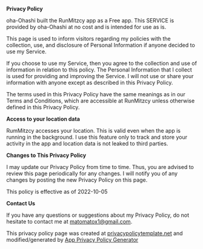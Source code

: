 **Privacy Policy**

oha-Ohashi built the RunMitzcy app as a Free app. This SERVICE is provided by oha-Ohashi at no cost and is intended for use as is.

This page is used to inform visitors regarding my policies with the collection, use, and disclosure of Personal Information if anyone decided to use my Service.

If you choose to use my Service, then you agree to the collection and use of information in relation to this policy. The Personal Information that I collect is used for providing and improving the Service. I will not use or share your information with anyone except as described in this Privacy Policy.

The terms used in this Privacy Policy have the same meanings as in our Terms and Conditions, which are accessible at RunMitzcy unless otherwise defined in this Privacy Policy.

**Access to your location data**

RumMitzcy accesses your location. This is valid even when the app is running in the background. I use this feature only to track and store your activity in the app and location data is not leaked to third parties.

**Changes to This Privacy Policy**

I may update our Privacy Policy from time to time. Thus, you are advised to review this page periodically for any changes. I will notify you of any changes by posting the new Privacy Policy on this page.

This policy is effective as of 2022-10-05

**Contact Us**

If you have any questions or suggestions about my Privacy Policy, do not hesitate to contact me at matomatox1@gmail.com.

This privacy policy page was created at [privacypolicytemplate.net](https://privacypolicytemplate.net) and modified/generated by [App Privacy Policy Generator](https://app-privacy-policy-generator.nisrulz.com/)